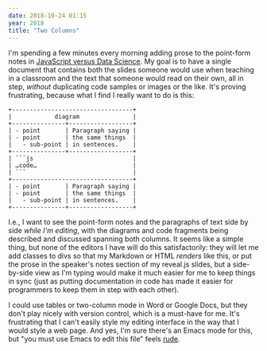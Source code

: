 ```yaml
---
date: 2018-10-24 01:15
year: 2018
title: "Two Columns"
---
```


I'm spending a few minutes every morning adding prose to the point-form notes in
[JavaScript versus Data Science](https://software-tools-in-javascript.github.io/js-vs-ds/en/).
My goal is to have a single document that contains both
the slides someone would use when teaching in a classroom
and the text that someone would read on their own,
all in step,
*without* duplicating code samples or images or the like.
It's proving frustrating,
because what I find I really want to do is this:

    +----------------------------------+
    |            diagram               |
    +---------------+------------------+
    | - point       | Paragraph saying |
    | - point       | the same things  |
    |   - sub-point | in sentences.    |
    +---------------+------------------+
    | ```js                            |
    | …code…                           |
    | ```                              |
    +----------------------------------+
    | - point       | Paragraph saying |
    | - point       | the same things  |
    |   - sub-point | in sentences.    |
    +---------------+------------------+

I.e.,
I want to see the point-form notes and the paragraphs of text side by side *while I'm editing*,
with the diagrams and code fragments being described and discussed spanning both columns.
It seems like a simple thing,
but none of the editors I have will do this satisfactorily:
they will let me add classes to divs so that my Markdown or HTML *renders* like this,
or put the prose in the speaker's notes section of my reveal.js slides,
but a side-by-side view as I'm typing would make it much easier for me to keep things in sync
(just as putting documentation *in* code has made it easier for programmers to keep them in step with each other).

I could use tables or two-column mode in Word or Google Docs,
but they don't play nicely with version control,
which is a must-have for me.
It's frustrating that I can't easily style my editing interface
in the way that I would style a web page.
And yes,
I'm sure there's an Emacs mode for this,
but "you must use Emacs to edit this file" feels [rude](http://b.z19r.com/post/did-you-just-tell-me-to-go-fuck-myself).
